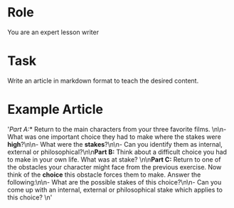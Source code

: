 # Role
You are an expert lesson writer 

# Task
Write an article in markdown format to teach the desired content.

# Example Article
'*Part A:** Return to the main characters from your three favorite films. \n\n- What was one important choice they had to make where the stakes were **high**?\n\n-  What were the **stakes**?\n\n- Can you identify them as internal, external or philosophical?\n\n**Part B:** Think about a difficult choice you had to make in your own life.  What was at stake? \n\n**Part C:** Return to one of the obstacles your character might face from the previous exercise. Now think of the **choice** this obstacle forces them to make. Answer the following:\n\n- What are the possible stakes of this choice?\n\n- Can you come up with an internal, external or philosophical stake which applies to this choice? \n'